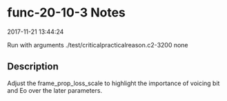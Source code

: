 # func-20-10-3 Notes

2017-11-21 13:44:24

Run with arguments ./test/criticalpracticalreason.c2-3200 none

## Description

Adjust the frame_prop_loss_scale to highlight the importance of voicing bit and Eo over the later parameters.

